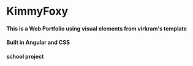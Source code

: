 # KimmyFoxy
#### This is a Web Portfolio using visual elements from virkram's template
#### Built in Angular and CSS
#### school project
 
